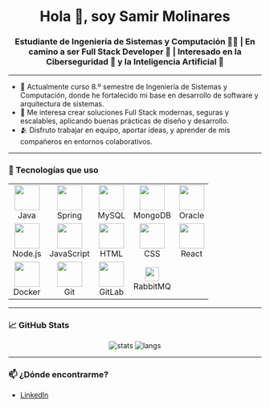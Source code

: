<h1 align="center">Hola 👋, soy Samir Molinares</h1>
<h3 align="center">Estudiante de Ingeniería de Sistemas y Computación 👨‍💻 | En camino a ser Full Stack Developer 🚀 | Interesado en la Ciberseguridad 🔐 y la Inteligencia Artificial 🤖</h3>

---

- 🌱 Actualmente curso 8.º semestre de Ingeniería de Sistemas y Computación, donde he fortalecido mi base en desarrollo de software y arquitectura de sistemas.
- 🔭 Me interesa crear soluciones Full Stack modernas, seguras y escalables, aplicando buenas prácticas de diseño y desarrollo.
- 🫂 Disfruto trabajar en equipo, aportar ideas, y aprender de mis compañeros en entornos colaborativos.

---

### 🧰 Tecnologías que uso

<table align="center">
  <tr>
    <td align="center">
      <img src="https://cdn.jsdelivr.net/gh/devicons/devicon/icons/java/java-original.svg" width="50"/><br>Java
    </td>
    <td align="center">
      <img src="https://cdn.jsdelivr.net/gh/devicons/devicon/icons/spring/spring-original.svg" width="50"/><br>Spring
    </td>
    <td align="center">
      <img src="https://cdn.jsdelivr.net/gh/devicons/devicon/icons/mysql/mysql-original.svg" width="50"/><br>MySQL
    </td>
    <td align="center">
      <img src="https://cdn.jsdelivr.net/gh/devicons/devicon/icons/mongodb/mongodb-original.svg" width="50"/><br>MongoDB
    </td>
    <td align="center">
      <img src="https://cdn.jsdelivr.net/gh/devicons/devicon/icons/oracle/oracle-original.svg" width="50"/><br>Oracle
    </td>
  </tr>
  <tr>
    <td align="center">
      <img src="https://cdn.jsdelivr.net/gh/devicons/devicon/icons/nodejs/nodejs-original.svg" width="50"/><br>Node.js
    </td>
    <td align="center">
      <img src="https://cdn.jsdelivr.net/gh/devicons/devicon/icons/javascript/javascript-original.svg" width="50"/><br>JavaScript
    </td>
    <td align="center">
      <img src="https://cdn.jsdelivr.net/gh/devicons/devicon/icons/html5/html5-original.svg" width="50"/><br>HTML
    </td>
    <td align="center">
      <img src="https://cdn.jsdelivr.net/gh/devicons/devicon/icons/css3/css3-original.svg" width="50"/><br>CSS
    </td>
    <td align="center">
      <img src="https://cdn.jsdelivr.net/gh/devicons/devicon/icons/react/react-original.svg" width="50"/><br>React
    </td>
  </tr>
  <tr>
    <td align="center">
      <img src="https://cdn.jsdelivr.net/gh/devicons/devicon/icons/docker/docker-original.svg" width="50"/><br>Docker
    </td>
    <td align="center">
      <img src="https://cdn.jsdelivr.net/gh/devicons/devicon/icons/git/git-original.svg" width="50"/><br>Git
    </td>
    <td align="center">
      <img src="https://cdn.jsdelivr.net/gh/devicons/devicon/icons/gitlab/gitlab-original.svg" width="50"/><br>GitLab
    </td>
    <td align="center">
      <img src="https://img.shields.io/badge/RabbitMQ-FF6600?style=flat&logo=rabbitmq&logoColor=white" height="28"/><br>RabbitMQ
    </td>
    <td></td>
  </tr>
</table>


---

### 📈 GitHub Stats

<p align="center">
  <img src="https://github-readme-stats.vercel.app/api?username=Ronaldmolinares&show_icons=true&theme=tokyonight" alt="stats" />
  <img src="https://github-readme-stats.vercel.app/api/top-langs/?username=Ronaldmolinares&layout=compact&theme=tokyonight" alt="langs" />
</p>

---

### 📫 ¿Dónde encontrarme?

- [LinkedIn](https://www.linkedin.com/in/samir-molinares)
